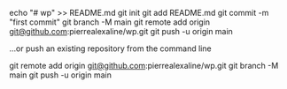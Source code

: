 echo "# wp" >> README.md
git init
git add README.md
git commit -m "first commit"
git branch -M main
git remote add origin git@github.com:pierrealexaline/wp.git
git push -u origin main

…or push an existing repository from the command line

git remote add origin git@github.com:pierrealexaline/wp.git
git branch -M main
git push -u origin main
